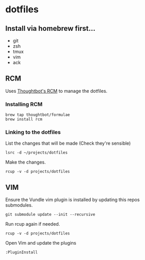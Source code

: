 # dotfiles

## Install via homebrew first...

- git
- zsh
- tmux
- vim
- ack

## RCM

Uses [Thoughtbot's RCM](http://robots.thoughtbot.com/rcm-for-rc-files-in-dotfiles-repos) to manage the dotfiles.

### Installing RCM

    brew tap thoughtbot/formulae
    brew install rcm
    

### Linking to the dotfiles

List the changes that will be made (Check they're sensible)

    lsrc -d ~/projects/dotfiles
  
Make the changes.

    rcup -v -d projects/dotfiles


## VIM

Ensure the Vundle vim plugin is installed by updating this repos submodules.

    git submodule update --init --recursive
    
Run rcup again if needed. 

    rcup -v -d projects/dotfiles
   
Open Vim and update the plugins

    :PluginInstall
    



